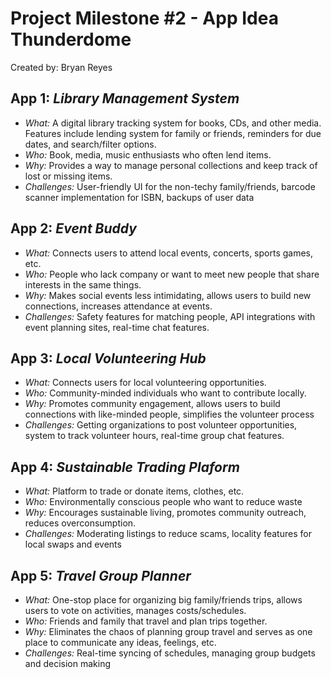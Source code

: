 # Project Milestone #2 - **App Idea Thunderdome**

Created by: Bryan Reyes

## App 1: *Library Management System*

- *What:* A digital library tracking system for books, CDs, and other media. Features include lending system for family or friends, reminders for due dates, and search/filter options.
- *Who:* Book, media, music enthusiasts who often lend items.
- *Why:* Provides a way to manage personal collections and keep track of lost or missing items.
- *Challenges:* User-friendly UI for the non-techy family/friends, barcode scanner implementation for ISBN, backups of user data

## App 2: *Event Buddy*

- *What:* Connects users to attend local events, concerts, sports games, etc.
- *Who:* People who lack company or want to meet new people that share interests in the same things. 
- *Why:* Makes social events less intimidating, allows users to build new connections, increases attendance at events.
- *Challenges:* Safety features for matching people, API integrations with event planning sites, real-time chat features.

## App 3: *Local Volunteering Hub*

- *What:* Connects users for local volunteering opportunities.
- *Who:* Community-minded individuals who want to contribute locally.
- *Why:* Promotes community engagement, allows users to build connections with like-minded people, simplifies the volunteer process
- *Challenges:* Getting organizations to post volunteer opportunities, system to track volunteer hours, real-time group chat features.

## App 4: *Sustainable Trading Plaform*

- *What:* Platform to trade or donate items, clothes, etc.
- *Who:* Environmentally conscious people who want to reduce waste
- *Why:* Encourages sustainable living, promotes community outreach, reduces overconsumption.
- *Challenges:* Moderating listings to reduce scams, locality features for local swaps and events

## App 5: *Travel Group Planner*

- *What:* One-stop place for organizing big family/friends trips, allows users to vote on activities, manages costs/schedules.
- *Who:* Friends and family that travel and plan trips together.
- *Why:* Eliminates the chaos of planning group travel and serves as one place to communicate any ideas, feelings, etc.
- *Challenges:* Real-time syncing of schedules, managing group budgets and decision making